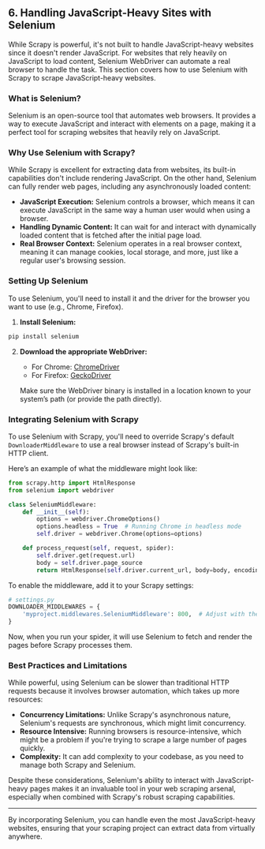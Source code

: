 
## 6. Handling JavaScript-Heavy Sites with Selenium

While Scrapy is powerful, it's not built to handle JavaScript-heavy websites since it doesn't render JavaScript. For websites that rely heavily on JavaScript to load content, Selenium WebDriver can automate a real browser to handle the task. This section covers how to use Selenium with Scrapy to scrape JavaScript-heavy websites.

### What is Selenium?

Selenium is an open-source tool that automates web browsers. It provides a way to execute JavaScript and interact with elements on a page, making it a perfect tool for scraping websites that heavily rely on JavaScript.

### Why Use Selenium with Scrapy?

While Scrapy is excellent for extracting data from websites, its built-in capabilities don't include rendering JavaScript. On the other hand, Selenium can fully render web pages, including any asynchronously loaded content:

-   **JavaScript Execution:** Selenium controls a browser, which means it can execute JavaScript in the same way a human user would when using a browser.
-   **Handling Dynamic Content:** It can wait for and interact with dynamically loaded content that is fetched after the initial page load.
-   **Real Browser Context:** Selenium operates in a real browser context, meaning it can manage cookies, local storage, and more, just like a regular user's browsing session.

### Setting Up Selenium

To use Selenium, you'll need to install it and the driver for the browser you want to use (e.g., Chrome, Firefox).

1.  **Install Selenium:**
    
```sh
pip install selenium 
```    
2.  **Download the appropriate WebDriver:**
    
    -   For Chrome: [ChromeDriver](https://googlechromelabs.github.io/chrome-for-testing/)
    -   For Firefox: [GeckoDriver](https://github.com/mozilla/geckodriver/releases)
    
    Make sure the WebDriver binary is installed in a location known to your system’s path (or provide the path directly).
    

### Integrating Selenium with Scrapy

To use Selenium with Scrapy, you'll need to override Scrapy's default `DownloaderMiddleware` to use a real browser instead of Scrapy's built-in HTTP client.

Here’s an example of what the middleware might look like:

```py
from scrapy.http import HtmlResponse
from selenium import webdriver

class SeleniumMiddleware:
    def __init__(self):
        options = webdriver.ChromeOptions()
        options.headless = True  # Running Chrome in headless mode
        self.driver = webdriver.Chrome(options=options)

    def process_request(self, request, spider):
        self.driver.get(request.url)
        body = self.driver.page_source
        return HtmlResponse(self.driver.current_url, body=body, encoding='utf-8', request=request)
``` 

To enable the middleware, add it to your Scrapy settings:
```py
# settings.py
DOWNLOADER_MIDDLEWARES = {
    'myproject.middlewares.SeleniumMiddleware': 800,  # Adjust with the appropriate path
} 
```
Now, when you run your spider, it will use Selenium to fetch and render the pages before Scrapy processes them.

### Best Practices and Limitations

While powerful, using Selenium can be slower than traditional HTTP requests because it involves browser automation, which takes up more resources:

-   **Concurrency Limitations:** Unlike Scrapy's asynchronous nature, Selenium's requests are synchronous, which might limit concurrency.
-   **Resource Intensive:** Running browsers is resource-intensive, which might be a problem if you're trying to scrape a large number of pages quickly.
-   **Complexity:** It can add complexity to your codebase, as you need to manage both Scrapy and Selenium.

Despite these considerations, Selenium's ability to interact with JavaScript-heavy pages makes it an invaluable tool in your web scraping arsenal, especially when combined with Scrapy's robust scraping capabilities.

----------

By incorporating Selenium, you can handle even the most JavaScript-heavy websites, ensuring that your scraping project can extract data from virtually anywhere.
